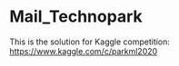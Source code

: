 # Mail_Technopark
This is the solution for Kaggle competition: https://www.kaggle.com/c/parkml2020

